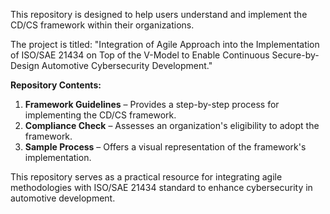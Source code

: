 This repository is designed to help users understand and implement the CD/CS framework within their organizations. 

The project is titled: "Integration of Agile Approach into the Implementation of ISO/SAE 21434 on Top of the V-Model to Enable Continuous Secure-by-Design Automotive Cybersecurity Development."

**Repository Contents:**

1. **Framework Guidelines** – Provides a step-by-step process for implementing the CD/CS framework.
2. **Compliance Check** – Assesses an organization's eligibility to adopt the framework.
3. **Sample Process** – Offers a visual representation of the framework's implementation.

This repository serves as a practical resource for integrating agile methodologies with ISO/SAE 21434 standard to enhance cybersecurity in automotive development.
